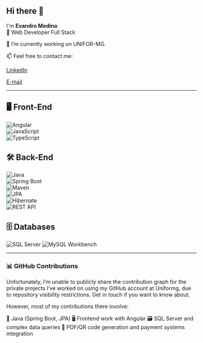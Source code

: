 ## Hi there 👋  
I'm **Evandro Medina**  
🚀 Web Developer Full Stack

🔭 I’m currently working on UNIFOR-MG.
 
📫 Feel free to contact me:

[LinkedIn](https://linkedin.com/in/evandromedina)  

[E-mail]( evandromedina@gmail.com)

---

## 🖥️ Front-End  
![Angular](https://img.shields.io/badge/-Angular-DD0031?style=for-the-badge&logo=angular)  
![JavaScript](https://img.shields.io/badge/-JavaScript-F7DF1E?style=for-the-badge&logo=javascript&logoColor=black)  
![TypeScript](https://img.shields.io/badge/-TypeScript-007ACC?style=for-the-badge&logo=typescript)

## 🛠️ Back-End  
![Java](https://img.shields.io/badge/-Java-orange?style=for-the-badge&logo=java)   
![Spring Boot](https://img.shields.io/badge/-Spring%20Boot-6DB33F?style=for-the-badge&logo=springboot)  
![Maven](https://img.shields.io/badge/-Maven-C71A36?style=for-the-badge&logo=apachemaven&logoColor=white)  
![JPA](https://img.shields.io/badge/-JPA-FF0000?style=for-the-badge&logo=java&logoColor=white)  
![Hibernate](https://img.shields.io/badge/-Hibernate-59666C?style=for-the-badge&logo=hibernate&logoColor=white)  
![REST API](https://img.shields.io/badge/-REST%20API-007ACC?style=for-the-badge&logo=swagger&logoColor=white)

## 🗄️ Databases  
![SQL Server](https://img.shields.io/badge/-SQL%20Server-CC2927?style=for-the-badge&logo=microsoftsqlserver&logoColor=white)
![MySQL Workbench](https://img.shields.io/badge/-MySQL%20Workbench-4479A1?style=for-the-badge&logo=mysql&logoColor=white)


---

### 📊 GitHub Contributions
Unfortunately, I’m unable to publicly share the contribution graph for the private projects I’ve worked on using my GitHub account at Uniformg, due to repository visibility restrictions. Get in touch if you want to know about.

However, most of my contributions there involve:

🧩 Java (Spring Boot, JPA)
🖥️ Frontend work with Angular
🗃️ SQL Server and complex data queries
📄 PDF/QR code generation and payment systems integration



